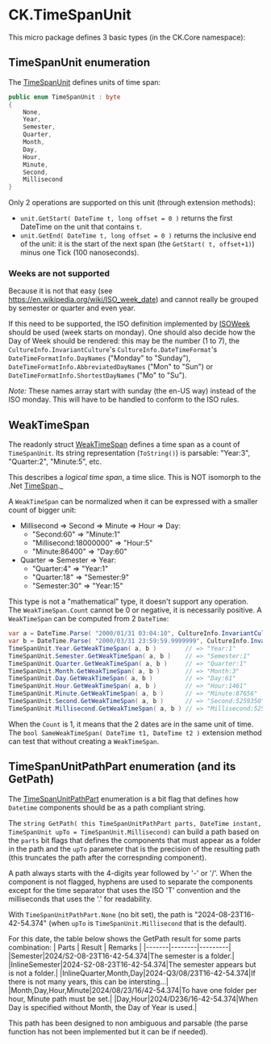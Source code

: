 # CK.TimeSpanUnit

This micro package defines 3 basic types (in the CK.Core namespace):

## TimeSpanUnit enumeration
The [TimeSpanUnit](CK.TimeSpanUnit/TimeSpanUnit.cs) defines units of time span:
```csharp
public enum TimeSpanUnit : byte
{
    None,
    Year,
    Semester,
    Quarter,
    Month,
    Day,
    Hour,
    Minute,
    Second,
    Millisecond
}
```
Only 2 operations are supported on this unit (through extension methods):
- `unit.GetStart( DateTime t, long offset = 0 )` returns the first DateTime on the unit that contains `t`.
- `unit.GetEnd( DateTime t, long offset = 0 )` returns the inclusive end of the unit: it is the start of the next span (the `GetStart( t, offset+1)`)
minus one Tick (100 nanoseconds).

### Weeks are not supported
Because it is not that easy (see https://en.wikipedia.org/wiki/ISO_week_date) and
cannot really be grouped by semester or quarter and even year.

If this need to be supported, the ISO definition implemented by [ISOWeek](https://learn.microsoft.com/en-us/dotnet/api/system.globalization.isoweek)
should be used (week starts on monday).
One should also decide how the Day of Week should be rendered: this may be the number (1 to 7),
the `CultureInfo.InvariantCulture`'s `CultureInfo.DateTimeFormat`'s
`DateTimeFormatInfo.DayNames` ("Monday" to "Sunday"), `DateTimeFormatInfo.AbbreviatedDayNames` ("Mon" to "Sun")
or `DateTimeFormatInfo.ShortestDayNames` ("Mo" to "Su").

_Note:_ These names array start with sunday (the en-US way) instead of the ISO monday. This will have to be handled to conform to the ISO rules.

## WeakTimeSpan
The readonly struct [WeakTimeSpan](CK.TimeSpanUnit/WeakTimeSpan.cs) defines a time span as a count of `TimeSpanUnit`. Its string representation (`ToString()`)
is parsable: "Year:3", "Quarter:2", "Minute:5", etc.

This describes a _logical time span_, a time slice. This is NOT isomorph to the .Net [TimeSpan](https://learn.microsoft.com/en-us/dotnet/api/system.timespan)._

A `WeakTimeSpan` can be normalized when it can be expressed with a smaller count of bigger unit:
- Millisecond => Second => Minute => Hour => Day:
  - "Second:60" => "Minute:1"
  - "Millisecond:18000000" => "Hour:5"
  - "Minute:86400" => "Day:60"
- Quarter => Semester => Year:
  - "Quarter:4" => "Year:1"
  - "Quarter:18" => "Semester:9"
  - "Semester:30" => "Year:15"

This type is not a "mathematical" type, it doesn't support any operation. The `WeakTimeSpan.Count` cannot be 0 or negative, it is necessarily positive.
A `WeakTimeSpan` can be computed from 2 `DateTime`:
```csharp
var a = DateTime.Parse( "2000/01/31 03:04:10", CultureInfo.InvariantCulture );
var b = DateTime.Parse( "2000/03/31 23:59:59.9999999", CultureInfo.InvariantCulture );
TimeSpanUnit.Year.GetWeakTimeSpan( a, b )        // => "Year:1"
TimeSpanUnit.Semester.GetWeakTimeSpan( a, b )    // => "Semester:1"
TimeSpanUnit.Quarter.GetWeakTimeSpan( a, b )     // => "Quarter:1"
TimeSpanUnit.Month.GetWeakTimeSpan( a, b )       // => "Month:3"
TimeSpanUnit.Day.GetWeakTimeSpan( a, b )         // => "Day:61"
TimeSpanUnit.Hour.GetWeakTimeSpan( a, b )        // => "Hour:1461"
TimeSpanUnit.Minute.GetWeakTimeSpan( a, b )      // => "Minute:87656"
TimeSpanUnit.Second.GetWeakTimeSpan( a, b )      // => "Second:5259350"
TimeSpanUnit.Millisecond.GetWeakTimeSpan( a, b ) // => "Millisecond:5259350000"
```
When the `Count` is 1, it means that the 2 dates are in the same unit of time. The `bool SameWeakTimeSpan( DateTime t1, DateTime t2 )`
extension method can test that without creating a `WeakTimeSpan`.

## TimeSpanUnitPathPart enumeration (and its GetPath)
The [TimeSpanUnitPathPart](CK.TimeSpanUnit/TimeSpanUnitPathPart.cs) enumeration is a bit flag that defines
how `Datetime` components should be as a path compliant string.

The `string GetPath( this TimeSpanUnitPathPart parts, DateTime instant, TimeSpanUnit upTo = TimeSpanUnit.Millisecond)` can build a path based
on the `parts` bit flags that defines the components that must appear as a folder in the path
and the `upTo` parameter that is the precision of the resulting path (this truncates the path after the correspnding component).

A path always starts with the 4-digits year followed by '-' or '/'. When the component is not flagged, hyphens
are used to separate the components except for the time separator that uses the ISO 'T' convention and the milliseconds
that uses the '.' for readability.

With `TimeSpanUnitPathPart.None` (no bit set), the path is "2024-08-23T16-42-54.374" (when `upTo` is `TimeSpanUnit.Millisecond` that is the default). 

For this date, the table below shows the GetPath result for some parts combination:
| Parts | Result | Remarks |
|-------|--------|---------|
|Semester|2024/S2-08-23T16-42-54.374|The semester is a folder.|
|InlineSemester|2024-S2-08-23T16-42-54.374|The semester appears but is not a folder.|
|InlineQuarter,Month,Day|2024-Q3/08/23T16-42-54.374|If there is not many years, this can be intersting...|
|Month,Day,Hour,Minute|2024/08/23/16/42-54.374|To have one folder per hour, Minute path must be set.|
|Day,Hour|2024/D236/16-42-54.374|When Day is specified without Month, the Day of Year is used.|

This path has been designed to non ambiguous and parsable (the parse function has not been implemented but it can be if needed).
